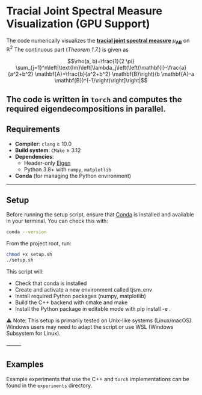 # Tracial Joint Spectral Measure Visualization (GPU Support)

The code numerically visualizes the **[tracial joint spectral measure](https://arxiv.org/pdf/2310.03227)** $\mu_{\mathbf{A}\mathbf{B}}$ on $\mathbb{R}^2$ The continuous part (_Theorem 1.7._) is given as 

$$\rho(a, b)=\frac{1}{2 \pi} \sum_{j=1}^n\left|\text{Im}\left[\lambda_j\left(\left(\mathbf{I}-\frac{a}{a^2+b^2} \mathbf{A}+\frac{b}{a^2+b^2} \mathbf{B}\right)(b \mathbf{A}-a \mathbf{B})^{-1}\right)\right]\right|$$

The code is written in `torch` and computes the required eigendecompositions in parallel.
---

## Requirements

- **Compiler**: `clang` ≥ 10.0  
- **Build system**: `CMake` ≥ 3.12  
- **Dependencies**:  
  - Header-only [Eigen](https://eigen.tuxfamily.org/)  
  - Python 3.8+ with `numpy`, `matplotlib`  
- **Conda** (for managing the Python environment)

---

## Setup

Before running the setup script, ensure that [Conda](https://docs.conda.io/en/latest/miniconda.html) is installed and available in your terminal. You can check this with:

```bash
conda --version
```

From the project root, run:
```bash
chmod +x setup.sh
./setup.sh
```
This script will:
- Check that conda is installed
- Create and activate a new environment called tjsm_env
- Install required Python packages (numpy, matplotlib)
- Build the C++ backend with cmake and make
- Install the Python package in editable mode with pip install -e .

⚠️ Note: This setup is primarily tested on Unix-like systems (Linux/macOS). Windows users may need to adapt the script or use WSL (Windows Subsystem for Linux).

⸻
## Examples
Example experiments that use the C++ and `torch` implementations can be found in the `experiments` directory.
